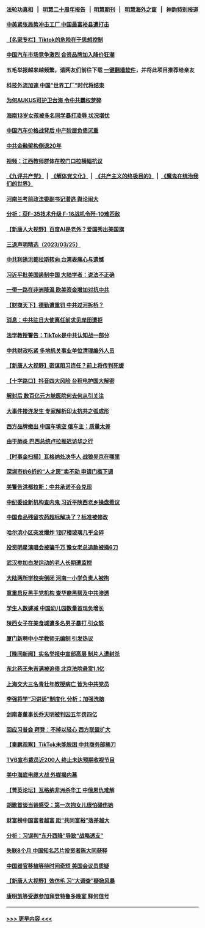 #### [法轮功真相](https://github.com/gfw-breaker/truth/blob/master/README.md?t=0) &nbsp;&nbsp;|&nbsp;&nbsp; [明慧二十周年报告](https://github.com/gfw-breaker/mh-reports/blob/master/README.md?t=0) &nbsp;&nbsp;|&nbsp;&nbsp;[明慧期刊](https://github.com/gfw-breaker/mh-qikan) &nbsp;&nbsp;|&nbsp;&nbsp; [明慧海外之窗](https://github.com/gfw-breaker/mh-news/blob/master/README.md?t=0) &nbsp;&nbsp;|&nbsp;&nbsp; [神韵特别报道](https://github.com/gfw-breaker/mh-news/blob/master/shenyun.md?t=0)
#### [中美紧张局势冲击工厂 中国最富裕县遭打击](../pages/nsc413/n13959039.md?t=03270343) 
#### [【名家专栏】Tiktok的危险在于思想控制](../pages/nsc413/n13958944.md?t=03270343) 
#### [中国汽车市场竞争激烈 合资品牌加入降价狂潮](../pages/nsc413/n13959017.md?t=03270343) 
#### 五毛举报越来越频繁，请网友们前往下载 [一键翻墙软件](https://github.com/gfw-breaker/ssr-accounts)，并将此项目推荐给亲友
#### [科技外流加速 中国“世界工厂”时代将结束](../pages/nsc413/n13958477.md?t=03270343) 
#### [为何AUKUS可护卫台海 令中共霸权梦碎](../pages/nsc413/n13958063.md?t=03270343) 
#### [海南13岁女孩被多名同学暴打凌辱 状况堪忧](../pages/nsc413/n13958882.md?t=03270343) 
#### [中国汽车价格战背后 中产阶层负债沉重](../pages/nsc413/n13958948.md?t=03270343) 
#### [中共金融架构倒退20年](../pages/nsc413/n13958819.md?t=03270343) 
#### [视频：江西教师群体在校门口拉横幅抗议](../pages/nsc413/n13958579.md?t=03270343) 
#### [《九评共产党》](https://github.com/begood0513/9ping.md/blob/master/README.md) &nbsp;|&nbsp; [《解体党文化》](../../../../jtdwh.md/blob/master/README.md)  &nbsp;|&nbsp; [《共产主义的终极目的》](../../../../gczydzjmd.md/blob/master/README.md) &nbsp;|&nbsp; [《魔鬼在统治我们的世界》](../../../../mgztzwmdsj.md/blob/master/README.md) 
#### [河南兰考前政法委副书记潜逃 舆论闹大](../pages/nsc413/n13958682.md?t=03270343) 
#### [分析：获F-35技术升级 F-16战机令歼-10难匹敌](../pages/nsc413/n13957059.md?t=03270343) 
#### [【新唐人大视野】百度AI是老外？爱国秀出美国旗](../pages/nsc413/n13958468.md?t=03270343) 
#### [三退声明精选（2023/03/25）](../pages/nsc413/n13958645.md?t=03270343) 
#### [中共利诱洪都拉斯转向 台湾表痛心与遗憾](../pages/nsc413/n13958599.md?t=03270343) 
#### [习近平批美国遏制中国 大陆学者：说法不正确](../pages/nsc413/n13957815.md?t=03270343) 
#### [一带一路在非洲降温 欧美资金增加对抗中共](../pages/nsc413/n13958585.md?t=03270343) 
#### [【财商天下】德勤遭重罚 中共过河拆桥？](../pages/nsc413/n13958403.md?t=03270343) 
#### [消息：中共驻日大使离任前求见岸田遭拒](../pages/nsc413/n13958502.md?t=03270343) 
#### [法学教授警告：TikTok是中共认知战一部分](../pages/nsc413/n13958466.md?t=03270343) 
#### [中共财政吃紧 多地机关事业单位清理编外人员](../pages/nsc413/n13958480.md?t=03270343) 
#### [【新唐人大视野】密谋阻习连任？前上将传判死缓](../pages/nsc413/n13958465.md?t=03270343) 
#### [【十字路口】抖音四大风险 台积电护国大解密](../pages/nsc413/n13958340.md?t=03270343) 
#### [解封后 数百亿元方舱医院何去何从引关注](../pages/nsc413/n13958461.md?t=03270343) 
#### [大事件接连发生 专家解析印太抗共之弧成形](../pages/nsc413/n13958409.md?t=03270343) 
#### [西方品牌撤出 中国车填空 俄车主：质量太差](../pages/nsc413/n13958380.md?t=03270343) 
#### [由于肺炎 巴西总统卢拉推迟访华之行](../pages/nsc413/n13958414.md?t=03270343) 
#### [【时事金扫描】瓦格纳处决华人 战狼吴京在哪里](../pages/nsc413/n13958338.md?t=03270343) 
#### [深圳市价6折的“人才房”卖不动 申请门槛下调](../pages/nsc413/n13958231.md?t=03270343) 
#### [美警告洪都拉斯：中共承诺不会兑现](../pages/nsc413/n13958364.md?t=03270343) 
#### [中纪委设新机构查内鬼 习近平陕西老乡操盘惹议](../pages/nsc413/n13958236.md?t=03270343) 
#### [中国食品残留农药超标解决了？标准被修改](../pages/nsc413/n13957913.md?t=03270343) 
#### [哈尔滨小区突发爆炸 1到7楼玻璃几乎全碎](../pages/nsc413/n13958315.md?t=03270343) 
#### [投资明星演唱会被骗千万 豫女老总追款被捅6刀](../pages/nsc413/n13958301.md?t=03270343) 
#### [武汉参加白发运动的老人长期遭监控](../pages/nsc413/n13958205.md?t=03270343) 
#### [大陆两所学校突倒闭 河南一小学负责人被拘](../pages/nsc413/n13958266.md?t=03270343) 
#### [意重启反黑手党机构 查华裔黑帮及中共渗透](../pages/nsc413/n13958232.md?t=03270343) 
#### [学生人数遽减 中国幼儿园数量首现负增长](../pages/nsc413/n13958223.md?t=03270343) 
#### [陕西女子在美食城遭多名男子暴打 引众怒](../pages/nsc413/n13958220.md?t=03270343) 
#### [厦门新聘中小学教师无编制 引发热议](../pages/nsc413/n13958226.md?t=03270343) 
#### [【晚间新闻】实名举报中宣部高层 制片人遭封杀](../pages/nsc413/n13958164.md?t=03270343) 
#### [东北药王朱吉满被追债 北京法院悬赏1.1亿](../pages/nsc413/n13958141.md?t=03270343) 
#### [上海交大三名青壮年教授病亡 皆为中共党员](../pages/nsc413/n13958134.md?t=03270343) 
#### [李强将学“习讲话”制度化 分析：加强洗脑](../pages/nsc413/n13958007.md?t=03270343) 
#### [剑南春董事长乔天明被判囚五年罚四亿](../pages/nsc413/n13957977.md?t=03270343) 
#### [回应习普会 拜登：不掉以轻心 西方联盟扩大](../pages/nsc413/n13957992.md?t=03270343) 
#### [【秦鹏观察】TikTok未能脱困 中共商务部捅刀](../pages/nsc413/n13957900.md?t=03270343) 
#### [TVB宣布裁员近200人 终止未达预期收视节目](../pages/nsc413/n13957965.md?t=03270343) 
#### [美中海底电缆大战 外媒揭内幕](../pages/nsc413/n13957931.md?t=03270343) 
#### [【菁英论坛】瓦格纳非洲杀华工 中俄恩仇难解](../pages/nsc413/n13957888.md?t=03270343) 
#### [胡歌首谈当爸感受：第一次抱女儿很怕碰伤她](../pages/nsc413/n13957867.md?t=03270343) 
#### [财富榜中国富者越富 距“共同富裕”落差越大](../pages/nsc413/n13957890.md?t=03270343) 
#### [分析：习误判“东升西降”导致“战略透支”](../pages/nsc413/n13956652.md?t=03270343) 
#### [失联8个月 中国知名芯片投资者陈大同获释](../pages/nsc413/n13957871.md?t=03270343) 
#### [中国器官移植等待时间奇短 美国会议员质疑](../pages/nsc413/n13957865.md?t=03270343) 
#### [【新唐人大视野】效仿毛 习“大调查”疑掀风暴](../pages/nsc413/n13957695.md?t=03270343) 
#### [康明凯等受邀参加拜登特鲁多晚宴 释何信号](../pages/nsc413/n13957845.md?t=03270343) 

----
#### [ >>> 更早内容 <<< ](../indexes/nsc413-earlier.md)
